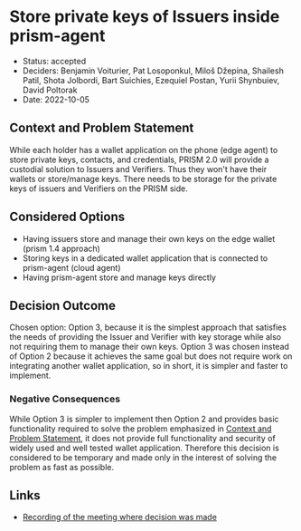 # Store private keys of Issuers inside prism-agent

- Status: accepted
- Deciders: Benjamin Voiturier, Pat Losoponkul, Miloš Džepina, Shailesh Patil, Shota Jolbordi, Bart Suichies, Ezequiel Postan, Yurii Shynbuiev, David Poltorak
- Date: 2022-10-05

## Context and Problem Statement

While each holder has a wallet application on the phone (edge agent) to store private keys, contacts, and credentials, PRISM 2.0 will provide a custodial solution to Issuers and Verifiers. Thus they won't have their wallets or store/manage keys. There needs to be storage for the private keys of issuers and Verifiers on the PRISM side.


## Considered Options

- Having issuers store and manage their own keys on the edge wallet (prism 1.4 approach)
- Storing keys in a dedicated wallet application that is connected to prism-agent (cloud agent)
- Having prism-agent store and manage keys directly 


## Decision Outcome

Chosen option: Option 3, because it is the simplest approach that satisfies the needs of providing the Issuer and Verifier with key storage while also not requiring them to manage their own keys. Option 3 was chosen instead of Option 2 because it achieves the same goal but does not require work on integrating another wallet application, so in short, it is simpler and faster to implement.     

### Negative Consequences <!-- optional -->

While Option 3 is simpler to implement then Option 2 and provides basic functionality required to solve the problem emphasized in [ Context and Problem Statement](#context-and-problem-statement), it does not provide full functionality and security of widely used and well tested wallet application. Therefore this decision is considered to be temporary and made only in the interest of solving the problem as fast as possible. 


## Links

- [Recording of the meeting where decision was made](https://drive.google.com/file/d/120YyW2IEpl-F-6kF0V0Fau4bM7BbQ6mT/view?usp=sharing) 
